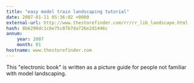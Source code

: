 ```yaml
---
title: "easy model train landscaping tutorial"
date: 2007-01-11 05:36:02 +0000
external-url: http://www.thestorefinder.com/rr/rr_lib_landscape.html
hash: 8b6290dc1c8e75c07b7da726e2d1446c
annum:
    year: 2007
    month: 01
hostname: www.thestorefinder.com
---
```


This "electronic book" is written as a picture guide for people not familiar with model landscaping.

